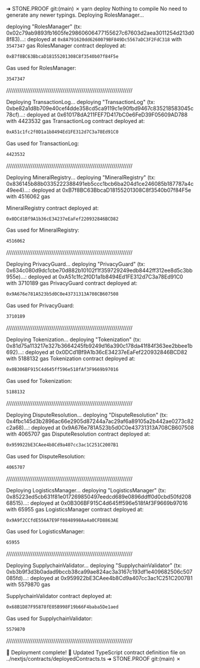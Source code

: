 ➜  STONE.PROOF git:(main) ✗ yarn deploy
Nothing to compile
No need to generate any newer typings.
Deploying RolesManager...


deploying "RolesManager" (tx: 0x02c79ab9893fb1605fe29860606477155627c67603d2aea3011254d213d08f83)...: deployed at `0x8A791620dd6260079BF849Dc5567aDC3F2FdC318` with `3547347` gas
RolesManager contract deployed at: 

```sh
0xB7f8BC63BbcaD18155201308C8f3540b07f84F5e
```
Gas used for RolesManager: 

```sh
3547347
```
///////////////////////////////////////////////////////////////////


Deploying TransactionLog...
deploying "TransactionLog" (tx: 0xbe82a1d8b709e40cef4dde358cd5ca9119c1e90fbd9467c835218583045c78cf)...: deployed at 0x610178dA211FEF7D417bC0e6FeD39F05609AD788 with 4423532 gas
TransactionLog contract deployed at: 
```sh
0xA51c1fc2f0D1a1b8494Ed1FE312d7C3a78Ed91C0
```

Gas used for TransactionLog: 

```sh
4423532
```
///////////////////////////////////////////////////////////////////


Deploying MineralRegistry...
deploying "MineralRegistry" (tx: 0x836145b88b0335222388491eb5ccc1bcb6ba204d1ce246085b187787a4c49ee4)...: deployed at 0xB7f8BC63BbcaD18155201308C8f3540b07f84F5e with 4516062 gas

MineralRegistry contract deployed at: 

```sh
0x0DCd1Bf9A1b36cE34237eEaFef220932846BCD82
```
Gas used for MineralRegistry: 

```sh
4516062
```
///////////////////////////////////////////////////////////////////


Deploying PrivacyGuard...
deploying "PrivacyGuard" (tx: 0x634c080d9dc1cbe70d882b10102f1f359729249edb8442ff312ee8d5c3bb955e)...: deployed at 0xA51c1fc2f0D1a1b8494Ed1FE312d7C3a78Ed91C0 with 3710189 gas
PrivacyGuard contract deployed at: 

```sh
0x9A676e781A523b5d0C0e43731313A708CB607508
```
Gas used for PrivacyGuard: 

```sh
3710189
```
///////////////////////////////////////////////////////////////////

Deploying Tokenization...
deploying "Tokenization" (tx: 0x81d75a113217e327b3664245fb9249d16a390c178da41f84f363ee2bbee1b692)...: deployed at 0x0DCd1Bf9A1b36cE34237eEaFef220932846BCD82 with 5188132 gas
Tokenization contract deployed at: 

```sh
0x0B306BF915C4d645ff596e518fAf3F9669b97016
```
Gas used for Tokenization: 

```sh
5188132
```
///////////////////////////////////////////////////////////////////


Deploying DisputeResolution...
deploying "DisputeResolution" (tx: 0x4fbc145d3b2896ac66e2905d87244a7ac29af6a89105a2b442ae0273c82c2a68)...: deployed at 0x9A676e781A523b5d0C0e43731313A708CB607508 with 4065707 gas
DisputeResolution contract deployed at: 

```sh
0x959922bE3CAee4b8Cd9a407cc3ac1C251C2007B1
```
Gas used for DisputeResolution: 

```sh
4065707
```
///////////////////////////////////////////////////////////////////


Deploying LogisticsManager...
deploying "LogisticsManager" (tx: 0x85223ed5cb631f81e017269850497eedcd689e0896ddff0d0cbd50fd20868515)...: deployed at 0x0B306BF915C4d645ff596e518fAf3F9669b97016 with 65955 gas
LogisticsManager contract deployed at: 

```sh
0x9A9f2CCfdE556A7E9Ff0848998Aa4a0CFD8863AE
```
Gas used for LogisticsManager: 

```sh
65955
```
///////////////////////////////////////////////////////////////////

Deploying SupplychainValidator...
deploying "SupplychainValidator" (tx: 0xb3b9f3d3b0adad9bccb38ca99ae824ac3a3167c193df1e409682506c507085fd)...: deployed at 0x959922bE3CAee4b8Cd9a407cc3ac1C251C2007B1 with 5579870 gas

SupplychainValidator contract deployed at:

 ```sh
 0x68B1D87F95878fE05B998F19b66F4baba5De1aed
 ```
Gas used for SupplychainValidator: 

```sh
5579870
```
///////////////////////////////////////////////////////////////////

🚀 Deployment complete!
📝 Updated TypeScript contract definition file on ../nextjs/contracts/deployedContracts.ts
➜  STONE.PROOF git:(main) ✗